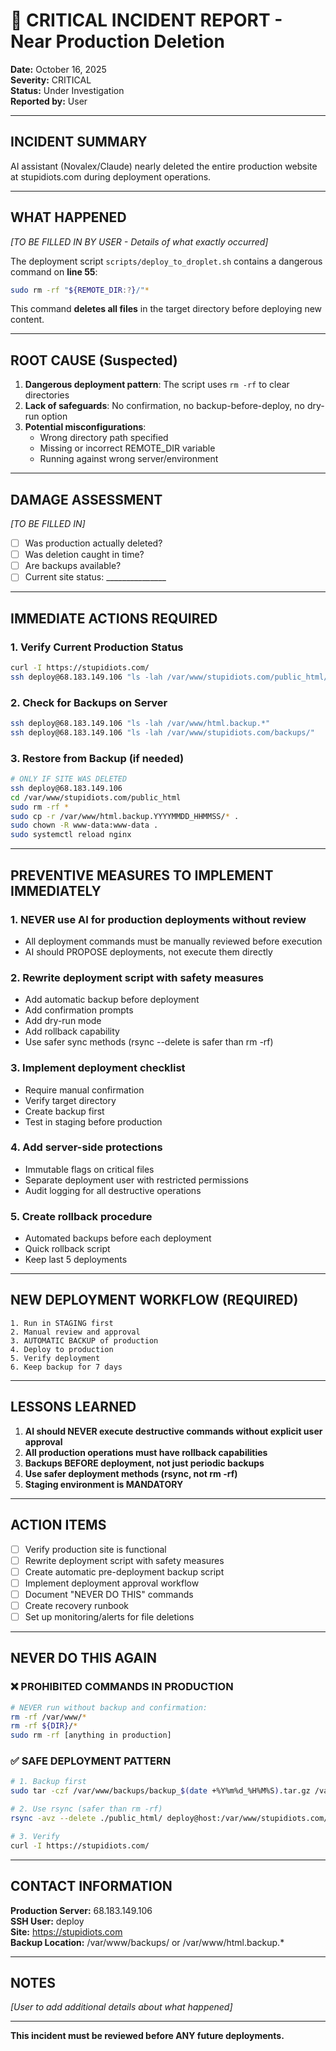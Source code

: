 # 🚨 CRITICAL INCIDENT REPORT - Near Production Deletion

**Date:** October 16, 2025  
**Severity:** CRITICAL  
**Status:** Under Investigation  
**Reported by:** User  

---

## INCIDENT SUMMARY

AI assistant (Novalex/Claude) nearly deleted the entire production website at stupidiots.com during deployment operations.

---

## WHAT HAPPENED

*[TO BE FILLED IN BY USER - Details of what exactly occurred]*

The deployment script `scripts/deploy_to_droplet.sh` contains a dangerous command on **line 55**:

```bash
sudo rm -rf "${REMOTE_DIR:?}/"*
```

This command **deletes all files** in the target directory before deploying new content.

---

## ROOT CAUSE (Suspected)

1. **Dangerous deployment pattern**: The script uses `rm -rf` to clear directories
2. **Lack of safeguards**: No confirmation, no backup-before-deploy, no dry-run option
3. **Potential misconfigurations**: 
   - Wrong directory path specified
   - Missing or incorrect REMOTE_DIR variable
   - Running against wrong server/environment

---

## DAMAGE ASSESSMENT

*[TO BE FILLED IN]*
- [ ] Was production actually deleted?
- [ ] Was deletion caught in time?
- [ ] Are backups available?
- [ ] Current site status: _______________

---

## IMMEDIATE ACTIONS REQUIRED

### 1. Verify Current Production Status
```bash
curl -I https://stupidiots.com/
ssh deploy@68.183.149.106 "ls -lah /var/www/stupidiots.com/public_html/"
```

### 2. Check for Backups on Server
```bash
ssh deploy@68.183.149.106 "ls -lah /var/www/html.backup.*"
ssh deploy@68.183.149.106 "ls -lah /var/www/stupidiots.com/backups/"
```

### 3. Restore from Backup (if needed)
```bash
# ONLY IF SITE WAS DELETED
ssh deploy@68.183.149.106
cd /var/www/stupidiots.com/public_html
sudo rm -rf *
sudo cp -r /var/www/html.backup.YYYYMMDD_HHMMSS/* .
sudo chown -R www-data:www-data .
sudo systemctl reload nginx
```

---

## PREVENTIVE MEASURES TO IMPLEMENT IMMEDIATELY

### 1. **NEVER use AI for production deployments without review**
   - All deployment commands must be manually reviewed before execution
   - AI should PROPOSE deployments, not execute them directly

### 2. **Rewrite deployment script with safety measures**
   - Add automatic backup before deployment
   - Add confirmation prompts
   - Add dry-run mode
   - Add rollback capability
   - Use safer sync methods (rsync --delete is safer than rm -rf)

### 3. **Implement deployment checklist**
   - Require manual confirmation
   - Verify target directory
   - Create backup first
   - Test in staging before production

### 4. **Add server-side protections**
   - Immutable flags on critical files
   - Separate deployment user with restricted permissions
   - Audit logging for all destructive operations

### 5. **Create rollback procedure**
   - Automated backups before each deployment
   - Quick rollback script
   - Keep last 5 deployments

---

## NEW DEPLOYMENT WORKFLOW (REQUIRED)

```
1. Run in STAGING first
2. Manual review and approval
3. AUTOMATIC BACKUP of production
4. Deploy to production
5. Verify deployment
6. Keep backup for 7 days
```

---

## LESSONS LEARNED

1. **AI should NEVER execute destructive commands without explicit user approval**
2. **All production operations must have rollback capabilities**
3. **Backups BEFORE deployment, not just periodic backups**
4. **Use safer deployment methods (rsync, not rm -rf)**
5. **Staging environment is MANDATORY**

---

## ACTION ITEMS

- [ ] Verify production site is functional
- [ ] Rewrite deployment script with safety measures
- [ ] Create automatic pre-deployment backup script
- [ ] Implement deployment approval workflow
- [ ] Document "NEVER DO THIS" commands
- [ ] Create recovery runbook
- [ ] Set up monitoring/alerts for file deletions

---

## NEVER DO THIS AGAIN

### ❌ PROHIBITED COMMANDS IN PRODUCTION
```bash
# NEVER run without backup and confirmation:
rm -rf /var/www/*
rm -rf ${DIR}/*
sudo rm -rf [anything in production]
```

### ✅ SAFE DEPLOYMENT PATTERN
```bash
# 1. Backup first
sudo tar -czf /var/www/backups/backup_$(date +%Y%m%d_%H%M%S).tar.gz /var/www/stupidiots.com/public_html

# 2. Use rsync (safer than rm -rf)
rsync -avz --delete ./public_html/ deploy@host:/var/www/stupidiots.com/public_html/

# 3. Verify
curl -I https://stupidiots.com/
```

---

## CONTACT INFORMATION

**Production Server:** 68.183.149.106  
**SSH User:** deploy  
**Site:** https://stupidiots.com  
**Backup Location:** /var/www/backups/ or /var/www/html.backup.*

---

## NOTES

*[User to add additional details about what happened]*

---

**This incident must be reviewed before ANY future deployments.**

